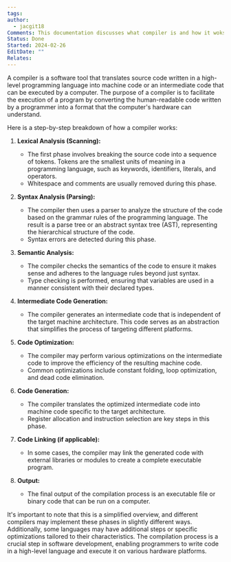 ```yaml
---
tags: 
author:
  - jacgit18
Comments: This documentation discusses what compiler is and how it woks.
Status: Done
Started: 2024-02-26
EditDate: ""
Relates:
---
```

A compiler is a software tool that translates source code written in a high-level programming language into machine code or an intermediate code that can be executed by a computer. The purpose of a compiler is to facilitate the execution of a program by converting the human-readable code written by a programmer into a format that the computer's hardware can understand.

Here is a step-by-step breakdown of how a compiler works:

1. **Lexical Analysis (Scanning):**
   - The first phase involves breaking the source code into a sequence of tokens. Tokens are the smallest units of meaning in a programming language, such as keywords, identifiers, literals, and operators.
   - Whitespace and comments are usually removed during this phase.

2. **Syntax Analysis (Parsing):**
   - The compiler then uses a parser to analyze the structure of the code based on the grammar rules of the programming language. The result is a parse tree or an abstract syntax tree (AST), representing the hierarchical structure of the code.
   - Syntax errors are detected during this phase.

3. **Semantic Analysis:**
   - The compiler checks the semantics of the code to ensure it makes sense and adheres to the language rules beyond just syntax.
   - Type checking is performed, ensuring that variables are used in a manner consistent with their declared types.

4. **Intermediate Code Generation:**
   - The compiler generates an intermediate code that is independent of the target machine architecture. This code serves as an abstraction that simplifies the process of targeting different platforms.

5. **Code Optimization:**
   - The compiler may perform various optimizations on the intermediate code to improve the efficiency of the resulting machine code.
   - Common optimizations include constant folding, loop optimization, and dead code elimination.

6. **Code Generation:**
   - The compiler translates the optimized intermediate code into machine code specific to the target architecture.
   - Register allocation and instruction selection are key steps in this phase.

7. **Code Linking (if applicable):**
   - In some cases, the compiler may link the generated code with external libraries or modules to create a complete executable program.

8. **Output:**
   - The final output of the compilation process is an executable file or binary code that can be run on a computer.

It's important to note that this is a simplified overview, and different compilers may implement these phases in slightly different ways. Additionally, some languages may have additional steps or specific optimizations tailored to their characteristics. The compilation process is a crucial step in software development, enabling programmers to write code in a high-level language and execute it on various hardware platforms.